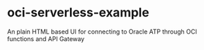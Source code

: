 # oci-serverless-example
An plain HTML based UI for connecting to Oracle ATP through OCI functions and API Gateway
